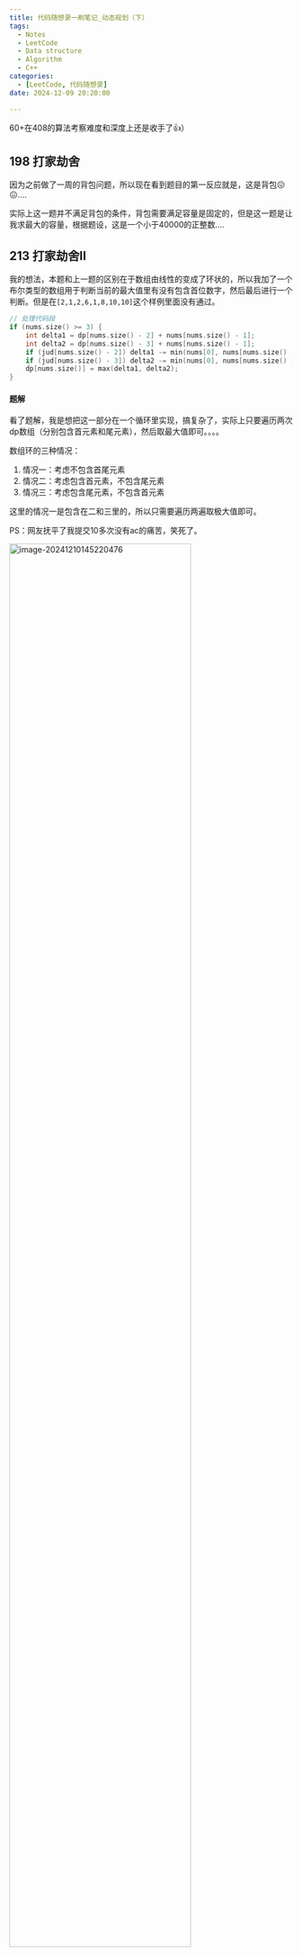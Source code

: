 ```yaml
---
title: 代码随想录一刷笔记_动态规划（下）
tags: 
  - Notes
  - LeetCode
  - Data structure
  - Algorithm
  - C++
categories: 
  - [LeetCode, 代码随想录]
date: 2024-12-09 20:20:00

---
```


60+在408的算法考察难度和深度上还是收手了👍）

<!-- more -->

## 198 打家劫舍

因为之前做了一周的背包问题，所以现在看到题目的第一反应就是，这是背包😖😖....

实际上这一题并不满足背包的条件，背包需要满足容量是固定的，但是这一题是让我求最大的容量，根据题设，这是一个小于40000的正整数....

## 213 打家劫舍Ⅱ

我的想法，本题和上一题的区别在于数组由线性的变成了环状的，所以我加了一个布尔类型的数组用于判断当前的最大值里有没有包含首位数字，然后最后进行一个判断。但是在`[2,1,2,6,1,8,10,10]`这个样例里面没有通过。

```c++
// 处理代码段
if (nums.size() >= 3) {
    int delta1 = dp[nums.size() - 2] + nums[nums.size() - 1];
    int delta2 = dp[nums.size() - 3] + nums[nums.size() - 1];
    if (jud[nums.size() - 2]) delta1 -= min(nums[0], nums[nums.size() - 1]);
    if (jud[nums.size() - 3]) delta2 -= min(nums[0], nums[nums.size() - 1]);
    dp[nums.size()] = max(delta1, delta2);
}
```

#### 题解

看了题解，我是想把这一部分在一个循环里实现，搞复杂了，实际上只要遍历两次dp数组（分别包含首元素和尾元素），然后取最大值即可。。。。

数组环的三种情况：

1. 情况一：考虑不包含首尾元素
2. 情况二：考虑包含首元素，不包含尾元素
3. 情况三：考虑包含尾元素，不包含首元素

这里的情况一是包含在二和三里的，所以只需要遍历两遍取极大值即可。

PS：网友抚平了我提交10多次没有ac的痛苦，笑死了。

<img src="https://pic-poivre.oss-cn-hangzhou.aliyuncs.com/pics/image-20241210145220476.png" alt="image-20241210145220476" style="width:80%;" />

## 337 打家劫舍Ⅲ

第一个想法是，遍历二叉树成一个用前/中/后序排序的数组，然后根据这个数组进行下一步操作，但是演算了一番，似乎不太行得通。

于是乎，就有了第二个想法，使用层序遍历，遍历二叉树成一个二维向量组呢？好像也不太行，只能解决根节点这一层和第二、三层的关系，后面的对应关系就不好找了。

好像还是得在遍历的过程中完成打劫（bushi）

#### 记忆化递归

可以料到，如果使用递归的话大概率是会在一些样例上超时的，所以得要采取一点剪枝策略。

这里就引入了**记忆化递归**的方法。

使用一个map把计算过的结果保存一下，当重复遍历到一个节点时，可以直接复用结果，避免了重复遍历。

#### dp

卡哥定义这里的dp方法为树形dp（亦称为“树形贪心”），但还是逃不出dp五部曲的分析范围！

1. 确定dp数组以及下标的含义

   这里的dp数组容量为2，表示当前偷 & 不偷。

2. 确定递推公式

   数据存储在二叉树中，所以是要在遍历二叉树的过程中进行动规的！

   对当前节点`root`（dp[0]表示不偷，dp[1]表示偷）：

   - 如果不偷这个节点

     ```c++
     int val1 = max(left[0], left[1]) + max(right[0], right[1]);
     ```

     

   - 如果偷这个节点

     ```c++
     int val2 = root->val + dp[0] + dp[1];
     ```

   显然，在计算`root`节点可以偷到的最大金额时，需要知道`root`的两个孩子节点的情况！故，这里需要采用后序遍历的方法递归二叉树！

3. 递归函数如何初始化

   因为是使用后序遍历，所以只需在遍历到二叉树底部时初始化大小为0，容量为2的数组即可。

4. 确定遍历顺序

   由上述可得，使用后序遍历二叉树的方法！

至此，打家劫舍完结力*★,°*:.☆(￣▽￣)/$:*.°★* 。

## 121 买卖股票的最佳时机

试了下双重循环，超时咯！

#### 贪心

简化成了单重循环，记录遍历到当前下标前的所有数值的最小值，然后进行一个比较。

#### dp

第一时间没想到怎么做👉👈

看了下答案，哦，需要使用二维数组啊。然后dp数组的长度就是买卖股票天数的长度，原谅我看到天数定义小于等于10^5的时候不想往这方面考虑了👉👈👉👈

1. 数组下标及其含义

   `dp[i][0]`表示当天持有股票所得最多现金（是个负数，越大越好）

   `dp[i][1]`表示当天不持有股票所得最多现金（是个正数，越大越好）

2. 确定递推公式

   - 对于持有股票

     ```c++
     dp[i][0] = max(-prices[i], dp[i - 1][0]);
     ```

     

   - 对于不持有股票

     ```c++
     dp[i][i] = max(dp[i - 1][1], prices[i] + dp[i - 1][0]);
     ```

3. 如何初始化

   其他都初始化为0，但是我们需要单独考虑一下第一天的情况（因为第一天没有前一天，比较特殊）。

## 122买卖股票的最佳时机Ⅱ

#### 贪心

简单回顾一下使用贪心的做法，遍历整个数组，当当天的股价大于前一天的股价时，买入前一天的股票并在当天卖出（实际上是不可能的），达到局部最优的目的。

#### dp

与上题类似，还是分为买/不买的二维数组。

1. 数组下标及其含义

2. 递推公式

   - 对于买入股票（最多只能持有一股，所以在买入的时候得卖掉）

     考虑当天买入新股票和前些天买入新股票谁亏的少？
   
     ```c++
     dp[i][0] = max(-prices[i] + dp[i - 1][1], dp[i - 1][0]);
     ```

     - 因为可以多次购买，所以需要考虑前面的收益有没有算进去的情况。只能同时购买一股，所以前一天不买入新股票的情况就是当天操作前的最佳收益，这样就算上了之前的操盘（凌乱的理解）。

   - 对于不买入股票
   
     考虑当天卖出股票和前些天卖出股票谁赚的多？

     ```c++
     dp[i][1] = max(prices[i] + dp[i - 1][0], dp[i - 1][1]);
     ```
   
     

## 123 买卖股票的最佳时机Ⅲ

#### 贪心（感觉应该是贪心？）

不难发现，可以把股价分成n个递增序列，然后我们要将他们合成两个差值是最大的，再求和。（不好实现）

聪明的claude给出了一个新思路。

- 对于每一天，计算
  - 在这一天之前完成一次交易能获得的最大利润
  - 在这一天之后完成一次交易能获得的最大利润
- 在所有可能的“分割点”中，找到左右两遍利润之和最大的情况

粗浅的理解一下，分割两边，是因为防止出现重复购买的情况！tql！我的超人claude老师！好大的脑洞！

#### dp

看了视频后，大彻大悟了属于是，卡哥牛逼！~

按照dp五部曲捋一下这一题。

1. dp数组以及下标表示的含义

   这里的买卖股票规矩是至多买两次。将dp数组分为五行，分别表示`没有操作过`、`第一次持有（包含当天买入 & 前一天买入）`、`第一次不持有（卖出力）`、`第二次持有`、`第二次不持有`。

2. 递推公式

   按五种情况分别描述：

   - 没有操作过：畏惧炒股市场，所以一直是0(bushi)

   - 第一次持有，保留最便宜的一支股票

     ```c++
     dp[1][i] = max(dp[0][i - 1] - prices[i], dp[1][i - 1]);
     ```

   - 第一次不持有，保留最赚的一次买卖经历

     ```c++c++
     dp[2][i] = max(dp[1][i - 1] + prices[i], dp[2][i - 1]);
     ```

     

   - 第二次持有，在第一次的基础上操作

     ```c++
     dp[3][i] = max(dp[2][i - 1] - prices[i], dp[3][i - 1]);
     ```

     

   - 第二次不持有，在第二次持有的基础上赚最多

     ```c++
     dp[4][i] = max(dp[3][i - 1] + prices[i], dp[4][i - 1]);
     ```

     

3. 初始化

   理解的方法：虽然说不能同时参与多笔交易，但是我们可以在同一天重复“买入-卖出-买入-卖出”的神金操作。

   ```c++
   dp[0][0] = 0;
   dp[1][0] = -prices[0];
   dp[2][0] = 0;
   dp[3][0] = -prices[0];
   dp[4][0] = 0;123 买卖股票的最佳时机Ⅲ
   ```


## 188 买卖股票的最佳时机Ⅳ

相比`123 买卖股票的最佳时机Ⅲ`，这一题就差在可以交易k次上，把交易次数抽象了，但是思路还是一样滴！

## 309 买卖股票的最佳时机含冷冻期

显然，这一题是要在`121 买卖股票的最佳时机`上附加一个“冷冻期”概念的判定。在某一天不持有（卖出这股）后，后一天不能买进。第一个想法是，遍历过去，找到收入最高的一天（也就是找到差值最大的两天），这一天的后一天判定为冷冻期。

但是！好像最赚的方法还是多操作几次（有点贪心的意思，见好就收，不贪大钱）。

dbq，是我想太简单了ToT（好的，先去把前面两道炒股困难题啃了ヾ(￣▽￣)）

啃完了回来发现还是不会做，你管这叫中等题嘛，明明比前面的两道困难提难呀ToT（）

1. dp数组的下标及其含义

   可以细分为4个状态

   - 状态0：持股
   - 状态1：保持卖出的状态（不包含状态2和3）
   - 状态2：当天卖出
   - 状态3：冷冻期

2. 递推公式

   - 状态0，可以保持前一天持股（状态0），保持卖出后持股（状态1），以及冷冻期过后持股（状态3）

     ```c++
     dp[i][0] = max(dp[i - 1][0], max(dp[i - 1][3] - prices[i], dp[i - 1][1] - prices[i]));
     ```

   - 状态1，可以是保持上一天卖出的状态（状态1），也可以是冷冻期后的状态（状态3）

     ```c++
     dp[i][1] = max(dp[i - 1][1], dp[i - 1][3]);
     ```

   - 状态2，来自持股后卖出（状态0）

     ```c++
     dp[i][2] = dp[i - 1][0] + prices[i];
     ```

   - 状态3，来自卖出后（状态2）

     ```c++
     dp[i][3] = dp[i - 1][2];
     ```

allinall，这一题麻烦在如何划分状态。状态1-3都是属于不持股，如何划分区分冷冻期与冷冻期过后很关键（好难想到。

## 714 买卖股票的最佳时机含手续费

最后一天的炒股之路竟然这么简单嘛（）

#### dp

就是在`122买卖股票的最佳时机Ⅱ`的基础上每次卖出股票后添加一个交小费的操作（递推公式稍微改进一下）

#### 贪心

不要考虑多次交易会导致小费交很多的问题。在做贪心的时候，首当其冲的就是要找局部最优解。

说到局部最优解，那还是和`122买卖股票的最佳时机Ⅱ`一样，**局部最优解就是**找到一个区间里的最小值和最大值（实际上这时候交易的次数就是最少的，焦虑的问题顺带解决了！）

## 300 最长递增子序列

#### 回溯

题目的数组长度是小于等于2500，不回溯了==+

#### dp

按照dp五部曲分析一下（实际上感觉应该`674 最长连续递增序列`的次序交换一下，算法的遍历过程是相通的，而674很容易就能想到）。

1. dp数组的下标及含义

   表示当前数字处于自己子序列中的最大位置

2. dp的推导公式

   遍历到当前位置时，查找这个位置前面所有的比这个数小的节点，然后找到最长的序列。也就是说，我们不用管具体的序列是哪一串。

3. 初始化

   初始化为1即可，即当前最长子序列长度为1。

## 674 最长连续递增序列

#### 贪心

遍历一遍数组，局部最优就是最长的连续递增序列，时间复杂度为O(1)。

#### dp

dp数组下标记录的是当前数字在当前子序列中的排列，然后需要在dp数组中找到最大的记录。

## 718 最长重复子数组

#### 我的做法（dp）

按照dp五部曲叙述一下

1. dp数组的下标及其含义

   我定义dp数组的长度与`nums1`的长度相同，表示以当前字符为起点的最长重复子数组长度。

2. 递推公式

   在另一个数组中找到与当前字符相同的字符位置，然后向后遍历，记录下最长重复子数组的长度。

3. 初始化

   数组初始化为0即可，因为可能会出现当前数字在另一个数组中没有出现的情况。

时间复杂度为O(n^2)

#### 题解（dp）

大体思路果然没有问题，想要降低时间复杂度，就只能考虑用空间换时间的方法了。

## 1143 最长公共子序列

#### 我的做法（dp）

1. dp数组的下标及其含义

   dp数组的长度为`text1.size()`，表示当前最长公共子序列的长度

2. 递推公式

   两层循环嵌套遍历`text1`和`text2`的每一个字符，然后当发现有相同字符的时候向前遍历找到当前最大的数组下标，当前表示数值就为此下标＋1。

问题出在字符串中可能会出现重复的字符，我该如何保证在单次遍历中不会重复添加呢？然后我使用了vector向量用来存储已经遍历过的字符串部分，但是遇到了一个长度分别为210和240的字符串，在双重循环的情况下我还在这个循环里进行了一个查找的操作，好像溢出了。。。。

#### 题解（dp）

还是得空间换时间，使用二维数组啊。。。。

## 1035 不相交的线

这一题做的挺懵的，虽然ac了，但是不知道具体的原理。

还得是carl哥，一语道破梦中人，仔细观察结果，可以发现，这里所得的序列就是`1143 最长公共子序列`的结果！

## 53 最大子数组和

使用一维数组作为dp数组，然后递推公式为在当前数值和与之前数值相加的和中取最大值。

## 392 判断子序列

使用了二维数组（在两个字符串分别为行和列的情况下又在顶部和左侧加了一行，为了方便计算第一行和第一列的情况）。这里需要注意的是，dp数组中对应到字符串中具体字符时是“-1”！！

## 115 不同的子序列

这一题的递推公式没有推出来👉👈

题解的做法是将匹配的过程转化为删除主串中字符使得与字串匹配。

当出现重复的字符时，出现的两种情况都需要保存，所以是上一行的两个元素相加。

从删除的角度来说，初始化就是以i-1为结尾的s可以随便删除元素，出现空字符串的个数，此时两个子串长度都是0，所以肯定是匹配的，也就是说，第一列初始化为1。
